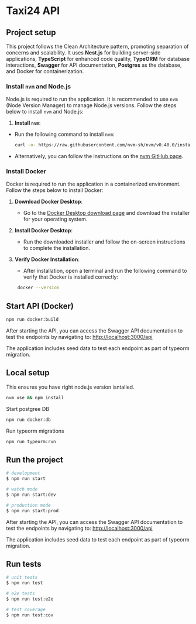 # Taxi24 API

## Project setup

This project follows the Clean Architecture pattern, promoting separation of concerns and scalability. It uses **Nest.js** for building server-side applications, **TypeScript** for enhanced code quality, **TypeORM** for database interactions, **Swagger** for API documentation, **Postgres** as the database, and Docker for containerization.

### Install `nvm` and Node.js

Node.js is required to run the application. It is recommended to use `nvm` (Node Version Manager) to manage Node.js versions. Follow the steps below to install `nvm` and Node.js:

1. **Install `nvm`**:

- Run the following command to install `nvm`:

  ```sh
  curl -o- https://raw.githubusercontent.com/nvm-sh/nvm/v0.40.0/install.sh | bash
  ```

- Alternatively, you can follow the instructions on the [nvm GitHub page](https://github.com/nvm-sh/nvm?tab=readme-ov-file#installing-and-updating).

### Install Docker

Docker is required to run the application in a containerized environment. Follow the steps below to install Docker:

1. **Download Docker Desktop**:
   - Go to the [Docker Desktop download page](https://www.docker.com/products/docker-desktop) and download the installer for your operating system.

2. **Install Docker Desktop**:
   - Run the downloaded installer and follow the on-screen instructions to complete the installation.

3. **Verify Docker Installation**:
   - After installation, open a terminal and run the following command to verify that Docker is installed correctly:

   ```sh
    docker --version
   ```

## Start API (Docker)

```sh
npm run docker:build
```

After starting the API, you can access the Swagger API documentation to test the endpoints by navigating to: <http://localhost:3000/api>

The application includes seed data to test each endpoint as part of typeorm migration.

## Local setup

This ensures you have right node.js version isntalled.

```sh
nvm use && npm install
```

Start postgree DB

```sh
npm run docker:db
```

Run typeorm migrations

```sh
npm run typeorm:run
```

## Run the project

```sh
# development
$ npm run start

# watch mode
$ npm run start:dev

# production mode
$ npm run start:prod
```

After starting the API, you can access the Swagger API documentation to test the endpoints by navigating to: <http://localhost:3000/api>

The application includes seed data to test each endpoint as part of typeorm migration.

## Run tests

```sh
# unit tests
$ npm run test

# e2e tests
$ npm run test:e2e

# test coverage
$ npm run test:cov
```
